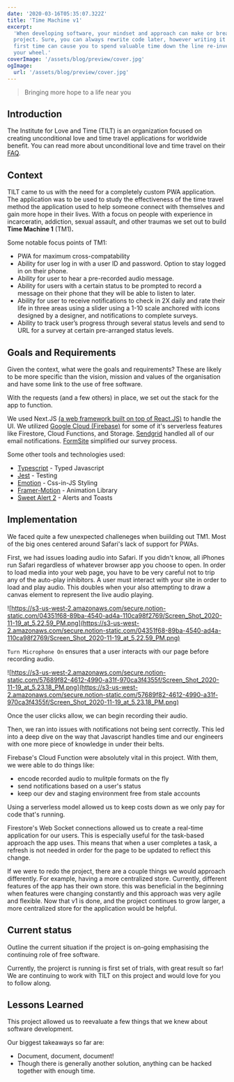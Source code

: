 ```yaml
---
date: '2020-03-16T05:35:07.322Z'
title: 'Time Machine v1'
excerpt:
  'When developing software, your mindset and approach can make or break your
  project. Sure, you can always rewrite code later, however writing it wrong the
  first time can cause you to spend valuable time down the line re-inventing
  your wheel.'
coverImage: '/assets/blog/preview/cover.jpg'
ogImage:
  url: '/assets/blog/preview/cover.jpg'
---
```


> Bringing more hope to a life near you

## Introduction

The Institute for Love and Time (TILT) is an organization focused on creating
unconditional love and time travel applications for worldwide benefit. You can
read more about unconditional love and time travel on their
[FAQ](https://www.loveandtime.org/faq).

## Context

TILT came to us with the need for a completely custom PWA application. The
application was to be used to study the effectiveness of the time travel method
the application used to help someone connect with themselves and gain more hope
in their lives. With a focus on people with experience in incarceratin,
addiction, sexual assault, and other traumas we set out to build **Time Machine
1** (TM1)**.**

Some notable focus points of TM1:

- PWA for maximum cross-compatability
- Ability for user log in with a user ID and password. Option to stay logged in
  on their phone.
- Ability for user to hear a pre-recorded audio message.
- Ability for users with a certain status to be prompted to record a message on
  their phone that they will be able to listen to later.
- Ability for user to receive notifications to check in 2X daily and rate their
  life in three areas using a slider using a 1-10 scale anchored with icons
  designed by a designer, and notifications to complete surveys.
- Ability to track user’s progress through several status levels and send to URL
  for a survey at certain pre-arranged status levels.

## Goals and Requirements

Given the context, what were the goals and requirements? These are likely to be
more specific than the vision, mission and values of the organisation and have
some link to the use of free software.

With the requests (and a few others) in place, we set out the stack for the app
to function.

We used Next.JS [(a web framework built on top of React.JS)](http://nextjs.org)
to handle the UI. We utilized
[Google Cloud (Firebase)](https://firebase.google.com/) for some of it's
serverless features like Firestore, Cloud Functions, and Storage.
[Sendgrid](https://sendgrid.com) handled all of our email notifications.
[FormSite](https://www.formsite.com/) simplified our survey process.

Some other tools and technologies used:

- [Typescript](https://www.typescriptlang.org/) - Typed Javascript
- [Jest](https://jestjs.io/) - Testing
- [Emotion](http://emotion.sh) - Css-in-JS Styling
- [Framer-Motion](https://www.framer.com/motion/) - Animation Library
- [Sweet Alert 2](https://sweetalert2.github.io/) - Alerts and Toasts

## Implementation

We faced quite a few unexpected challeneges when buiilding out TM1. Most of the
big ones centered around Safari's lack of support for PWAs.

First, we had issues loading audio into Safari. If you didn't know, all iPhones
run Safari regardless of whatever browser app you choose to open. In order to
load media into your web page, you have to be very careful not to trip any of
the auto-play inhibitors. A user must interact with your site in order to load
and play audio. This doubles when your also attempting to draw a canvas element
to represent the live audio playing.

![https://s3-us-west-2.amazonaws.com/secure.notion-static.com/04351f68-89ba-4540-ad4a-110ca98f2769/Screen_Shot_2020-11-19_at_5.22.59_PM.png](https://s3-us-west-2.amazonaws.com/secure.notion-static.com/04351f68-89ba-4540-ad4a-110ca98f2769/Screen_Shot_2020-11-19_at_5.22.59_PM.png)

`Turn Microphone On` ensures that a user interacts with our page before
recording audio.

![https://s3-us-west-2.amazonaws.com/secure.notion-static.com/57689f82-4612-4990-a31f-970ca3f4355f/Screen_Shot_2020-11-19_at_5.23.18_PM.png](https://s3-us-west-2.amazonaws.com/secure.notion-static.com/57689f82-4612-4990-a31f-970ca3f4355f/Screen_Shot_2020-11-19_at_5.23.18_PM.png)

Once the user clicks allow, we can begin recording their audio.

Then, we ran into issues with notifications not being sent correctly. This led
into a deep dive on the way that Javascript handles time and our engineers with
one more piece of knowledge in under their belts.

Firebase's Cloud Function were absolutely vital in this project. With them, we
were able to do things like:

- encode recorded audio to mulitple formats on the fly
- send notifications based on a user's status
- keep our dev and staging environment free from stale accounts

Using a serverless model allowed us to keep costs down as we only pay for code
that's running.

Firestore's Web Socket connections allowed us to create a real-time application
for our users. This is especially useful for the task-based approach the app
uses. This means that when a user completes a task, a refresh is not needed in
order for the page to be updated to reflect this change.

If we were to redo the project, there are a couple things we would approach
differently. For example, having a more centralized store. Currently, different
features of the app has their own store. this was beneficial in the beginning
when features were changing constantly and this approach was very agile and
flexible. Now that v1 is done, and the project continues to grow larger, a more
centralized store for the application would be helpful.

## Current status

Outline the current situation if the project is on-going emphasising the
continuing role of free software.

Currently, the projerct is running is first set of trials, with great result so
far! We are continuing to work with TILT on this project and would love for you
to follow along.

## Lessons Learned

This project allowed us to reevaluate a few things that we knew about software
development.

Our biggest takeaways so far are:

- Document, document, document!
- Though there is generally another solution, anything can be hacked together
  with enough time.

